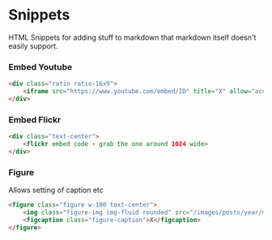 # Snippets

HTML Snippets for adding stuff to markdown that markdown itself doesn't easily support.

### Embed Youtube

```html
<div class="ratio ratio-16x9">
    <iframe src="https://www.youtube.com/embed/ID" title="X" allow="accelerometer; autoplay; clipboard-write; encrypted-media; gyroscope; picture-in-picture" allowfullscreen></iframe>
</div>
```

### Embed Flickr

```html
<div class="text-center">
    <flickr embed code - grab the one around 1024 wide>
</div>
```

### Figure

Allows setting of caption etc

```html
<figure class="figure w-100 text-center">
    <img class="figure-img img-fluid rounded" src="/images/posts/year/month/file" title="X" alt="X"/>
    <figcaption class="figure-caption">X</figcaption>
</figure>
```